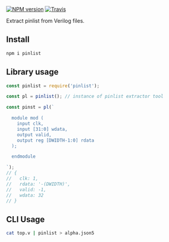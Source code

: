 [![NPM version](https://img.shields.io/npm/v/pinlist.svg)](https://www.npmjs.org/package/pinlist)
[![Travis ](https://travis-ci.org/drom/pinlist.svg?branch=master)](https://travis-ci.org/drom/pinlist)

Extract pinlist from Verilog files.

## Install

```sh
npm i pinlist
```

## Library usage

```js
const pinlist = require('pinlist');

const pl = pinlist(); // instance of pinlist extractor tool

const pinst = pl(`

  module mod (
    input clk,
    input [31:0] wdata,
    output valid,
    output reg [DWIDTH-1:0] rdata
  );

  endmodule

`);
// {
//   clk: 1,
//   rdata: '-(DWIDTH)',
//   valid: -1,
//   wdata: 32
// }

```

## CLI Usage

```sh
cat top.v | pinlist > alpha.json5
```
